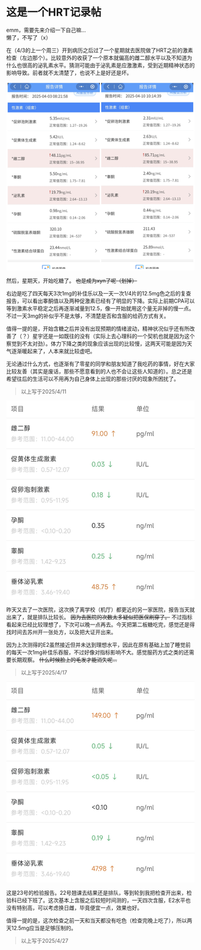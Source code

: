 # 这是一个HRT记录帖

emm，需要先来介绍一下自己嘛...  
懒了，不写了（x）  

在（4/3的上一个周三）开到病历之后过了一个星期就去医院做了HRT之前的激素检查（左边那个）。比较意外的收获了一个原本就偏高的雌二醇水平以及不知道为什么也很高的泌乳素水平。猜测可能由于泌乳素是应激激素，受到近期精神状态的影响导致。前者就不太清楚了，也说不上是好还是坏。

![图片](./img1.jpg)

然后，星期天，开始吃糖了。 ~~也是成为xyn了呢（划掉）~~

右边是吃了四天每天3次1mg的补佳乐以及一天一次1/4片的12.5mg色之后的复查报告，可以看出睾酮值以及两种促激素已经有了明显的下降。实际上前期CPA可以等到激素水平稳定之后再逐渐减量到12.5，像一开始就用这个量无非掉的慢一点。不过一天3mg的补似乎不是太够，不清楚是否和含服的给药方式有关。  

值得一提的是，开始含糖之后并没有出现预期的情绪波动，精神状况似乎还有所改善了（？）星宇还是一如既往的没有（实际上去心理科的一个契机也就是因为这个察觉到不太对劲）。体力下降之类的现象应该出现的比较慢，这两天可能是因为天气逐渐暖起来了，人本来就比较虚吧。

无论通过什么方式，也逐渐有了零星的同学和朋友知道了我吃药的事情，好在大家比较友善（其实是废话，那些不愿意看到的人也不会让这些人知道的）。总之还是希望往后的生活可以不用再为自己身体上出现的那些讨厌的现象所困扰了。

>以上写于2025/4/11

![图片](./img2.jpg)

昨天又去了一次医院，这次换了离学校（机厅）都更近的另一家医院，报告当天就出来了，就是排队比较长。 ~~因为去医院的次数太多疑似把医保刷穿了。~~ 不过指标看起来已经比较理想了，下次可以晚一点再去。今天把第二板糖吃完，感觉还是得找时间去苏州开一张处方，以及把大证开出来。

因为上次测得的E2虽然接近但并未达到理想水平，因此在原有基础上加了睡觉前的每天一次1mg补佳乐吞服，不过好像对指标影响不大。感觉服药方式之类的还需要长期观察。 ~~什么时候脸上的毛发才能消失呢...~~

>以上写于2025/4/17

![图片](./img3.jpg)

这是23号的检验报告。22号翘课去结果还是排队，等到轮到我把检查开出来，检验科已经下班了。这次基本上含服之后较短时间测的，一天四次含服，E2水平也没有特别高，可以考虑换日雌，毕竟便宜一点，效果也好。

值得一提的是，这次检查之前一天和当天都没有吃色（检查完晚上吃了），所以两天12.5mg应当是足够压制的。

>以上写于2025/4/27
